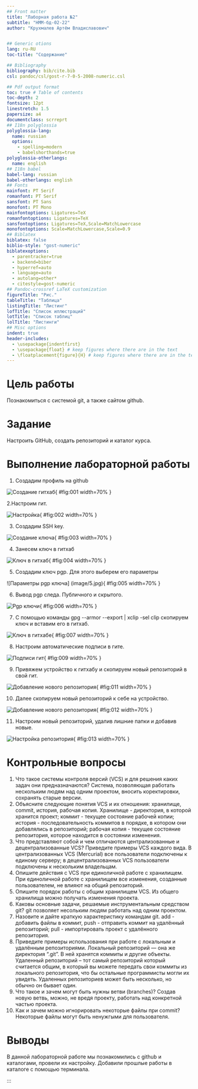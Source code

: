 ```yaml
---
## Front matter
title: "Лаборная работа №2"
subtitle: "НММ-бд-02-22"
author: "Крухмалев Артём Владиславович"


## Generic otions
lang: ru-RU
toc-title: "Содержание"

## Bibliography
bibliography: bib/cite.bib
csl: pandoc/csl/gost-r-7-0-5-2008-numeric.csl

## Pdf output format
toc: true # Table of contents
toc-depth: 2
fontsize: 12pt
linestretch: 1.5
papersize: a4
documentclass: scrreprt
## I18n polyglossia
polyglossia-lang:
  name: russian
  options:
	- spelling=modern
	- babelshorthands=true
polyglossia-otherlangs:
  name: english
## I18n babel
babel-lang: russian
babel-otherlangs: english
## Fonts
mainfont: PT Serif
romanfont: PT Serif
sansfont: PT Sans
monofont: PT Mono
mainfontoptions: Ligatures=TeX
romanfontoptions: Ligatures=TeX
sansfontoptions: Ligatures=TeX,Scale=MatchLowercase
monofontoptions: Scale=MatchLowercase,Scale=0.9
## Biblatex
biblatex: false
biblio-style: "gost-numeric"
biblatexoptions:
  - parentracker=true
  - backend=biber
  - hyperref=auto
  - language=auto
  - autolang=other*
  - citestyle=gost-numeric
## Pandoc-crossref LaTeX customization
figureTitle: "Рис."
tableTitle: "Таблица"
listingTitle: "Листинг"
lofTitle: "Список иллюстраций"
lotTitle: "Список таблиц"
lolTitle: "Листинги"
## Misc options
indent: true
header-includes:
  - \usepackage{indentfirst}
  - \usepackage{float} # keep figures where there are in the text
  - \floatplacement{figure}{H} # keep figures where there are in the text
---
```


# Цель работы

Познакомиться с системой git, а также сайтом github.

# Задание

Настроить GitHub, создать репозиторий и каталог курса.

# Выполнение лабораторной работы

1. Создадим профиль на github

![Создание гитхаб](image/1.jpg){ #fig:001 width=70% }

2.Настроим гит.

![Настройка](image/2.jpg){ #fig:002 width=70% }

3. Создадим SSH key.

![Создание ключа](image/3.jpg){ #fig:003 width=70% }

4. Занесем ключ в гитхаб

![Ключ в гитхаб](image/4.jpg){ #fig:004 width=70% }

5. Создадим ключ pgp. Для этого выберем его параметры

![Параметры pgp ключа] (image/5.jpg){ #fig:005 width=70% }

6. Вывод pgp следа. Публичного и скрытого.

![Pgp ключи](image/6.jpg){ #fig:006 width=70% }

7. С помощью команды gpg --armor --export <PGP Fingerprint> | xclip -sel clip скопируем ключ и вставим его в гитхаб.

![Ключ в гитхабе](image/7.jpg){ #fig:007 width=70% }

8. Настроим автоматические подписи в гите.

![Подписи гит](image/8.jpg){ #fig:009 width=70% }

9. Привяжем устройство к гитхабу и скопируем новый репозиторий в свой гит.

![Добавление нового репозитория](image/9.jpg){ #fig:011 width=70% }

10. Далее скопируем новый репозиторий к себе на устройство.

![Добавление нового репозитория](image/10.jpg){ #fig:012 width=70% }

11. Настроим новый репозиторий, удалив лишние папки и добавив новые.

![Настройка репозитория](image/11.jpg){ #fig:013 width=70% }

# Контрольные вопросы

1. Что такое системы контроля версий (VCS) и для решения каких задач они предназначаются?
Система, позволяющая работать нескольким людям над одним проектом, вносить коректировки, сохранять старые версии.
2. Объясните следующие понятия VCS и их отношения: хранилище, commit, история, рабочая копия.
Хранилище - директория, в которой хранится проект; коммит - текущее состояние рабочей копии; история - последовательность коммитов в порядке, в котором они добавлялись в репозиторий; рабочая копия - текущее состояние репозитория, которое находится в состоянии изменения.
3. Что представляют собой и чем отличаются централизованные и децентрализованные VCS? Приведите примеры VCS каждого вида.
В централизованных VCS (Mercurial) все пользователи подключены к единому серверу; в децентрализованных VCS пользователи подключены к нескольким владельцам.
4. Опишите действия с VCS при единоличной работе с хранилищем.
При единоличной работе с хранилищем все изменения, созданные пользователем, не влияют на общий репозиторий.
5. Опишите порядок работы с общим хранилищем VCS.
Из общего хранилища можно получать изменения проекта.
6. Каковы основные задачи, решаемые инструментальным средством git?
git позволяет несольким людям работать над одним проектом.
7. Назовите и дайте краткую характеристику командам git.
add - добавить файлы в коммит, push - отправить коммит на удалённый репозиторий; pull - импортировать проект с удалённого репозитория.
8. Приведите примеры использования при работе с локальным и удалённым репозиториями.
Локальный репозиторий — она же директория “.git”. В ней хранятся коммиты и другие объекты. Удаленный репозиторий – тот самый репозиторий который считается общим, в который вы можете передать свои коммиты из локального репозитория, что бы остальные программисты могли их увидеть. Удаленных репозиториев может быть несколько, но обычно он бывает один.
9. Что такое и зачем могут быть нужны ветви (branches)?
Создав новую ветвь, можно, не вредя проекту, работать над конкретной частью проекта.
10. Как и зачем можно игнорировать некоторые файлы при commit?
Некоторые файлы могут быть ненужгыми для пользователя.

# Выводы

В данной лабораторной работе мы познакомились с github и каталогами, провели их настройку. Добавили прошлые работы в каталоге с помощью терминала.

:::
